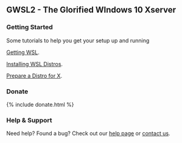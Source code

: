 ## GWSL2 - The Glorified WIndows 10 Xserver



### Getting Started

Some tutorials to help you get your setup up and running

[Getting WSL](https://guides.github.com/features/mastering-markdown/).

[Installing WSL Distros](https://guides.github.com/features/mastering-markdown/).

[Prepare a Distro for X](https://guides.github.com/features/mastering-markdown/).


### Donate

{% include donate.html %}



### Help & Support
Need help? Found a bug? Check out our [help page](https://help.github.com/categories/github-pages-basics/) or [contact us](https://github.com/contact).
